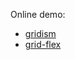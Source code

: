 Online demo:

- [gridism](https://rawgit.com/csi-mradionov/fe-classes-aut-15/master/gridism/index.html)
- [grid-flex](https://rawgit.com/csi-mradionov/fe-classes-aut-15/master/grid-flex/index.html)